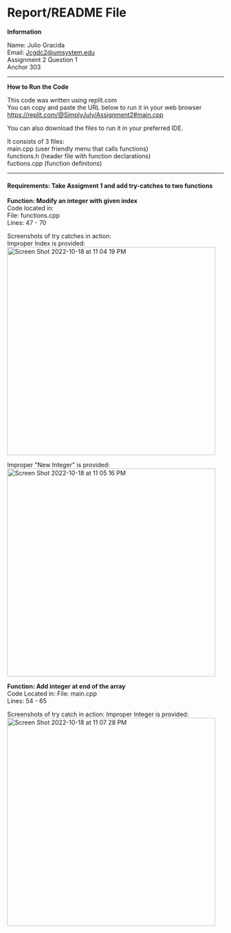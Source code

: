 # Report/README File

**Information**

Name: Julio Gracida  
Email: Jcgdc2@umsystem.edu  
Assignment 2 Question 1  
Anchor 303

---
**How to Run the Code**

This code was written using replit.com  
You can copy and paste the URL below to run it in your web browser  
https://replit.com/@SimplyJuly/Assignment2#main.cpp

You can also download the files to run it in your preferred IDE. 

It consists of 3 files:  
main.cpp (user friendly menu that calls functions)  
functions.h (header file with function declarations)  
fuctions.cpp (function definitons)

---

#### **Requirements: Take Assigment 1 and add try-catches to two functions**
**Function: Modify an integer with given index**  
Code located in:   
  File: functions.cpp  
  Lines: 47 - 70  
  
Screenshots of try catches in action:  
Improper Index is provided:  
<img width="484" alt="Screen Shot 2022-10-18 at 11 04 19 PM" src="https://user-images.githubusercontent.com/98353390/196595226-a0a30479-f12d-4be6-aaa8-aea61f5dcabf.png">

Improper "New Integer" is provided:  
<img width="484" alt="Screen Shot 2022-10-18 at 11 05 16 PM" src="https://user-images.githubusercontent.com/98353390/196595241-761de709-775c-453d-a6c0-10d988643cc5.png">


**Function: Add integer at end of the array**  
Code Located in: 
File: main.cpp  
Lines: 54 - 65  

Screenshots of try catch in action:
Improper Integer is provided:  
<img width="484" alt="Screen Shot 2022-10-18 at 11 07 28 PM" src="https://user-images.githubusercontent.com/98353390/196595442-e9e988c9-23ba-454e-8ce4-7ee5d2c040b3.png">

